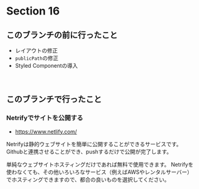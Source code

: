 
# Section 16

このブランチの前に行ったこと
--------------------------------

- レイアウトの修正
- `publicPath`の修正
- Styled Componentの導入

　　
　　

このブランチで行ったこと
--------------------------------

### Netrifyでサイトを公開する

- https://www.netlify.com/

Netrifyは静的ウェブサイトを簡単に公開することができるサービスです。
Githubと連携させることができ、pushするだけで公開が完了します。

単純なウェブサイトホスティングだけであれば無料で使用できます。
Netrifyを使わなくても、その他いろいろなサービス（例えばAWSやレンタルサーバー）でホスティングできますので、都合の良いものを選択してください。


